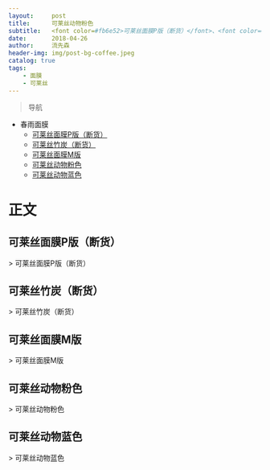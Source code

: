 ```yaml
---
layout:     post
title:      可莱丝动物粉色
subtitle:   <font color=#fb6e52>可莱丝面膜P版（断货）</font>、<font color=#fb6e52>可莱丝竹炭（断货）</font>、可莱丝面膜M版、可莱丝动物粉色、可莱丝动物蓝色
date:       2018-04-26
author:     流先森
header-img: img/post-bg-coffee.jpeg
catalog: true
tags:
    - 面膜
    - 可莱丝
---
```

> 导航

* 春雨面膜
	* [可莱丝面膜P版（断货）](#1.1)
	* [可莱丝竹炭（断货）](#1.2)
  * [可莱丝面膜M版](#1.3)
  * [可莱丝动物粉色](#1.4)
  * [可莱丝动物蓝色](#1.5)


# 正文
<h2 id="1.1">可莱丝面膜P版（断货）</h2>
> 可莱丝面膜P版（断货）

<h2 id="1.2">可莱丝竹炭（断货）</h2>
> 可莱丝竹炭（断货）

<h2 id="1.3">可莱丝面膜M版</h2>
> 可莱丝面膜M版

<h2 id="1.4">可莱丝动物粉色</h2>
> 可莱丝动物粉色

<h2 id="1.5">可莱丝动物蓝色</h2>
> 可莱丝动物蓝色
